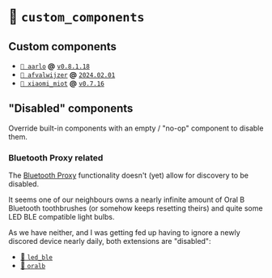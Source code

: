 # 📂 `custom_components`

## Custom components

- [`📁 aarlo`](https://github.com/twrecked/hass-aarlo) **@**
  [`v0.8.1.18`](https://github.com/twrecked/hass-aarlo/releases/tag/v0.8.1.18)
- [`📁 afvalwijzer`](https://github.com/xirixiz/homeassistant-afvalwijzer) **@**
  [`2024.02.01`](https://github.com/xirixiz/homeassistant-afvalwijzer/releases/tag/2024.02.01)
- [`📁 xiaomi_miot`](https://github.com/al-one/hass-xiaomi-miot) **@**
  [`v0.7.16`](https://github.com/al-one/hass-xiaomi-miot/releases/tag/v0.7.16)

## "Disabled" components

Override built-in components with an empty / "no-op" component to disable them.

### Bluetooth Proxy related

The [Bluetooth Proxy](https://esphome.github.io/bluetooth-proxies/)
functionality doesn't (yet) allow for discovery to be disabled.

It seems one of our neighbours owns a nearly infinite amount of Oral B Bluetooth
toothbrushes (or somehow keeps resetting theirs) and quite some LED BLE
compatible light bulbs.

As we have neither, and I was getting fed up having to ignore a newly discored
device nearly daily, both extensions are "disabled":

- [📁 `led_ble`](./led_ble/)
- [📁 `oralb`](./oralb/)
